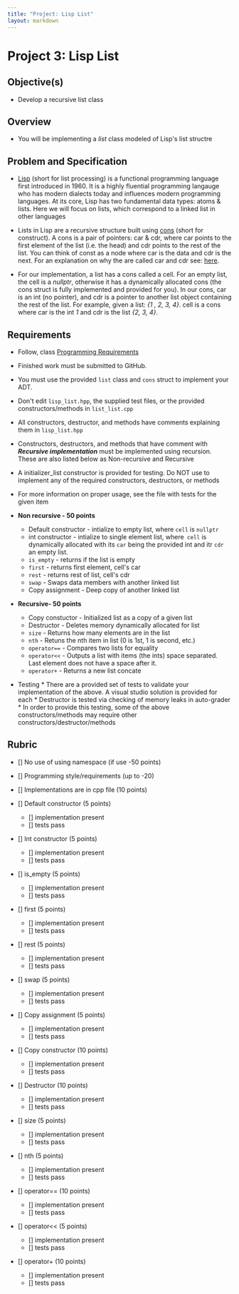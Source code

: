 ```yaml
---
title: "Project: Lisp List"
layout: markdown
---
```


# Project 3: Lisp List

## Objective(s)
* Develop a recursive list class

## Overview
* You will be implementing a *list* class modeled of Lisp's list structre

## Problem and Specification
* [Lisp](https://en.wikipedia.org/wiki/Lisp_(programming_language)) (short for list processing) is a functional programming language first introduced in 1960.  It is a highly fluential programming langauge who has modern dialects today and influences modern programming languages.  At its core, Lisp has two fundamental data types: atoms & lists. Here we will focus on lists, which correspond to a linked list in other languages

* Lists in Lisp are a recursive structure built using [cons](https://en.wikipedia.org/wiki/Lisp_(programming_language)#Conses_and_lists) (short for construct). A cons is a pair of pointers: car & cdr, where car points to the first element of the list (i.e. the head) and cdr points to the rest of the list. You can think of const as a node where car is the data and cdr is the next. For an explanation on why the are called car and cdr see: [here](https://en.wikipedia.org/wiki/CAR_and_CDR). 

* For our implementation, a list has a cons called a cell.  For an empty list, the cell is a *nullptr*, otherwise it has a dynamically allocated cons (the cons struct is fully implemented and provided for you).   In our cons, car is an int (no pointer), and cdr is a pointer to another list object containing the rest of the list. For example, given a list: *{1 , 2, 3, 4}*. cell is a cons where car is the int *1* and cdr is the list *{2, 3, 4}*.

## Requirements
* Follow,  class [Programming Requirements](https://mjdecker.github.io/standards/coding-standards.html)
* Finished work must be submitted to GitHub.
* You must use the provided `list` class and `cons` struct to implement your ADT.
* Don't edit `lisp_list.hpp`, the supplied test files, or the provided constructors/methods in `list_list.cpp`
* All constructors, destructor, and methods have comments explaining them in `lisp_list.hpp`
* Constructors, destructors, and methods that have comment with ***Recursive implementation*** must be implemented using recursion. These are also listed below as Non-recursive and Recursive
* A initializer_list constructor is provided for testing. Do NOT use to implement any of the required constructors, destructors, or methods
* For more information on proper usage, see the file with tests for the given item

* **Non recursive - 50 points**
    * Default constructor - intialize to empty list, where `cell` is `nullptr`
    * int constructor - intialize to single element list, where` cell` is dynamically allocated with its `car` being the provided int and itr `cdr` an empty list.
    * `is_empty` - returns if the  list is empty
	* `first` - returns first element, cell's car
	* `rest` - returns rest of list, cell's cdr
    * `swap` - Swaps data members with another linked list
    * Copy assignment - Deep copy of another linked list

* **Recursive- 50 points**
    * Copy constuctor - Initialized list as a copy of a given list
    * Destructor - Deletes memory dynamically allocated for list
    * `size` - Returns how many elements are in the list
    * `nth` - Retuns the nth item in list (0 is 1st, 1 is second, etc.)
    * `operator==` - Compares two lists for equality
    * `operator<<` - Outputs a list with items (the ints) space separated. Last element does not have a space after it.
    * `operator+` - Returns a new list concate

* Testing
        * There are a provided set of tests to validate your implementation of the above.  A visual studio solution is provided for each
        * Destructor is tested via checking of memory leaks in auto-grader
        * In order to provide this testing, some of the above constructors/methods may require other constructors/destructor/methods

## Rubric
* [] No use of using namespace (if use -50 points)
* [] Programming style/requirements (up to -20)
* [] Implementations are in cpp file (10 points)

* [] Default constructor (5 points)
    * [] implementation present
    * [] tests pass
* [] Int constructor (5 points)
    * [] implementation present
    * [] tests pass
* [] is_empty (5 points)
    * [] implementation present
    * [] tests pass
* [] first (5 points)
    * [] implementation present
    * [] tests pass
* [] rest (5 points)
    * [] implementation present
    * [] tests pass
* [] swap (5 points)
    * [] implementation present
    * [] tests pass
* [] Copy assignment (5 points)
    * [] implementation present
    * [] tests pass

* [] Copy constructor (10 points)
    * [] implementation present
    * [] tests pass
* [] Destructor (10 points)
    * [] implementation present
    * [] tests pass
* [] size (5 points)
    * [] implementation present
    * [] tests pass
* [] nth (5 points)
    * [] implementation present
    * [] tests pass
* [] operator== (10 points)
    * [] implementation present
    * [] tests pass
* [] operator<< (5 points)
    * [] implementation present
    * [] tests pass
* [] operator+ (10 points)
    * [] implementation present
    * [] tests pass
